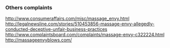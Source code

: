 
### Others complaints

http://www.consumeraffairs.com/misc/massage_envy.html
http://legalnewsline.com/stories/510453856-massage-envy-allegedly-conducted-deceptive-unfair-business-practices
http://www.complaintsboard.com/complaints/massage-envy-c322224.html
http://massageenvyblows.com/